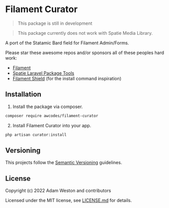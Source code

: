 # Filament Curator

> This package is still in development

> This package currently does not work with Spatie Media Library.

A port of the Statamic Bard field for Filament Admin/Forms.

Please star these awesome repos and/or sponsors all of these peoples hard work:

-   [Filament](https://github.com/laravel-filament/filament)
-   [Spatie Laravel Package Tools](https://github.com/spatie/laravel-package-tools)
-   [Filament Shield](https://github.com/bezhanSalleh/filament-shield) (for the install command inspiration)

## Installation

1. Install the package via composer.

```bash
composer require awcodes/filament-curator
```

2. Install Filament Curator into your app.

```bash
php artisan curator:install
```

## Versioning

This projects follow the [Semantic Versioning](https://semver.org/) guidelines.

## License

Copyright (c) 2022 Adam Weston and contributors

Licensed under the MIT license, see [LICENSE.md](LICENSE.md) for details.
